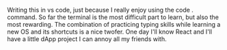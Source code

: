 Writing this in vs code, just because I really enjoy using the code . command.
 So far the terminal is the most difficult part to  learn, but also the most rewarding. The combination of practicing typing skills while learning a new OS and its shortcuts is a nice twofer.
 One day I'll know React and I'll have a little dApp project I can annoy all my friends with.